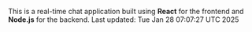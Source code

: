 This is a real-time chat application built using **React** for the frontend and **Node.js** for the backend.
Last updated: Tue Jan 28 07:07:27 UTC 2025

